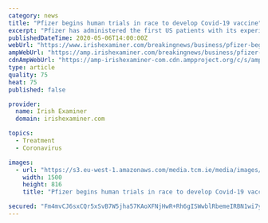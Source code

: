 ```yaml
---
category: news
title: "Pfizer begins human trials in race to develop Covid-19 vaccine"
excerpt: "Pfizer has administered the first US patients with its experimental vaccines to fight the disease caused by the novel coronavirus, part of a bid to shave years off the typical time it takes to develop a new inoculation."
publishedDateTime: 2020-05-06T14:00:00Z
webUrl: "https://www.irishexaminer.com/breakingnews/business/pfizer-begins-human-trials-in-race-to-develop-covid-19-vaccine-997972.html"
ampWebUrl: "https://amp.irishexaminer.com/breakingnews/business/pfizer-begins-human-trials-in-race-to-develop-covid-19-vaccine-997972.html"
cdnAmpWebUrl: "https://amp-irishexaminer-com.cdn.ampproject.org/c/s/amp.irishexaminer.com/breakingnews/business/pfizer-begins-human-trials-in-race-to-develop-covid-19-vaccine-997972.html"
type: article
quality: 75
heat: 75
published: false

provider:
  name: Irish Examiner
  domain: irishexaminer.com

topics:
  - Treatment
  - Coronavirus

images:
  - url: "https://s3.eu-west-1.amazonaws.com/media.tcm.ie/media/images/imported/active/52df772a-1080-4402-b0ac-bd74da01d318__db5730a1-8d46-4b05-8ed4-b6e24e915d81.jpg"
    width: 1500
    height: 816
    title: "Pfizer begins human trials in race to develop Covid-19 vaccine"

secured: "Fm4mvCJ6sxCQr5xSvB7W5jha57KAoXFNjHwR+Rh6gISWwblRbemeIRBN1wi7yp/l5efgaifhTRPOOdRvhVQhlopYdGf2aJVFWc3wCKzMhHaUaEyrolFhvNA8olsmQWXBg4KeOybmV2pfUNb0BNjIVHJRNJI72G/wmpdnxj+eSikG26GftJsZJ9uNnR1a0ax4doyLLFEHG8M3cpuxtkO0HUpEtzR/PgHYYhDLEP9KCjoxWW8KgPFUW4RHIGKParDLQ1eAfaLb15/Sxhv9lEEciVy6DZ4wf5TaqJMEgjD0aOEYTDVtZ68fjJPFI34Fsy/y;I6A2sqMWNz1nVYrUWJX6dQ=="
---
```



